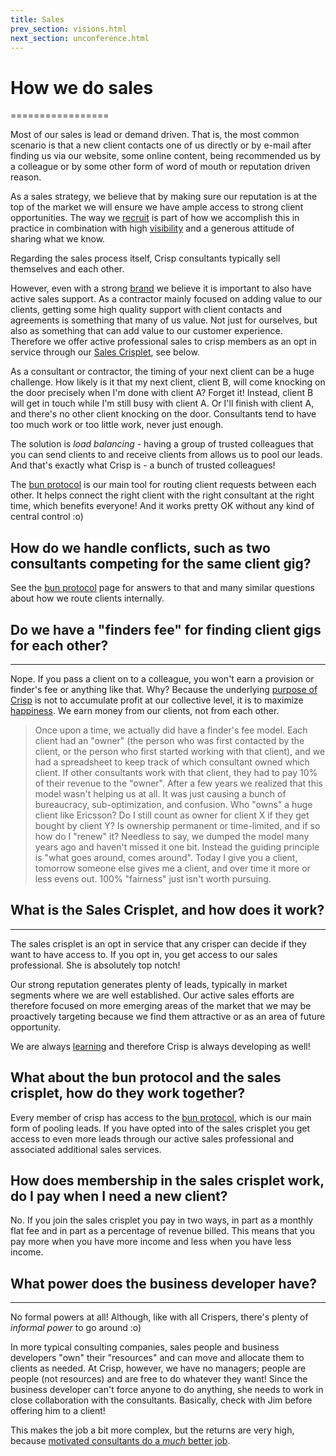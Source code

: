 ```yaml
---
title: Sales
prev_section: visions.html
next_section: unconference.html
---
```


# How we do sales
=================

Most of our sales is lead or demand driven. That is, the most common scenario is that a new client contacts one of us directly or by e-mail after finding us via our website, some online content, being recommended us by a colleague or by some other form of word of mouth or reputation driven reason.

As a sales strategy, we believe that by making sure our reputation is at the top of the market we will ensure we have ample access to strong client opportunities. The way we [recruit](recruiting.md) is part of how we accomplish this in practice in combination with high [visibility](recruiting.md#How-we-make-ourselves-visible) and a generous attitude of sharing what we know.

Regarding the sales process itself, Crisp consultants typically sell themselves and each other.

However, even with a strong [brand](brand-building.html) we believe it is important to also have active sales support. As a contractor mainly focused on adding value to our clients, getting some high quality support with client contacts and agreements is something that many of us value. Not just for ourselves, but also as something that can add value to our customer experience. Therefore we offer active professional sales to crisp members as an opt in service through our [Sales Crisplet](sales.md#what-is-a-sales-crisplet-and-how-does-it-work), see below.

As a consultant or contractor, the timing of your next client can be a huge challenge. How likely is it that my next client, client B, will come knocking on the door precisely when I'm done with client A? Forget it! Instead, client B will get in touch while I'm still busy with client A. Or I'll finish with client A, and there's no other client knocking on the door. Consultants tend to have too much work or too little work, never just enough.

The solution is *load balancing* - having a group of trusted colleagues that you can send clients to and receive clients from allows us to pool our leads. And that's exactly what Crisp is - a bunch of trusted colleagues!

The [bun protocol](bun-protocol.html) is our main tool for routing client requests between each other. It helps connect the right client with the right consultant at the right time, which benefits everyone! And it works pretty OK without any kind of central control :o)

How do we handle conflicts, such as two consultants competing for the same client gig?
--------------------------------------------------------------------------------------

See the [bun protocol](bun-protocol.html) page for answers to that and many similar questions about how we route clients internally.

## Do we have a "finders fee" for finding client gigs for each other?
------------------------------------------------------------------

Nope. If you pass a client on to a colleague, you won't earn a provision or finder's fee or anything like that. Why? Because the underlying [purpose of Crisp](what-is-crisp.html) is not to accumulate profit at our collective level, it is to maximize [happiness](happiness-index.html). We earn money from our clients, not from each other.

> Once upon a time, we actually did have a finder's fee model. Each client had an "owner" (the person who was first contacted by the client, or the person who first started working with that client), and we had a spreadsheet to keep track of which consultant owned which client. If other consultants work with that client, they had to pay 10% of their revenue to the "owner". After a few years we realized that this model wasn't helping us at all. It was just causing a bunch of bureaucracy, sub-optimization, and confusion. Who "owns" a huge client like Ericsson? Do I still count as owner for client X if they get bought by client Y? Is ownership permanent or time-limited, and if so how do I "renew" it? Needless to say, we dumped the model many years ago and haven't missed it one bit. Instead the guiding principle is "what goes around, comes around". Today I give you a client, tomorrow someone else gives me a client, and over time it more or less evens out. 100% "fairness" just isn't worth pursuing.

## What is the Sales Crisplet, and how does it work?
-------------------------------------------------
The sales crisplet is an opt in service that any crisper can decide if they want to have access to. If you opt in, you get access to our sales professional. She is absolutely top notch!

Our strong reputation generates plenty of leads, typically in market segments where we are well established. Our active sales efforts are therefore focused on more emerging areas of the market that we may be proactively targeting because we find them attractive or as an area of future opportunity.

We are always [learning](building-competence.md) and therefore Crisp is always developing as well!

## What about the bun protocol and the sales crisplet, how do they work together?
Every member of crisp has access to the [bun protocol](bun-protocol.html), which is our main form of pooling leads. If you have opted into of the sales crisplet you get access to even more leads through our active sales professional and associated additional sales services.

## How does membership in the sales crisplet work, do I pay when I need a new client?
No. If you join the sales crisplet you pay in two ways, in part as a monthly flat fee and in part as a percentage of revenue billed. This means that you pay more when you have more income and less when you have less income.



## What power does the business developer have?
--------------------------------------------

No formal powers at all! Although, like with all Crispers, there's plenty of *informal power* to go around :o)

In more typical consulting companies, sales people and business developers "own" their "resources" and can move and allocate them to clients as needed. At Crisp, however, we have no managers; people are people (not resources) and are free to do whatever they want! Since the business developer can't force anyone to do anything, she needs to work in close collaboration with the consultants. Basically, check with Jim before offering him to a client!

This makes the job a bit more complex, but the returns are very high, because [motivated consultants do a *much* better job](why-this-works.html).
